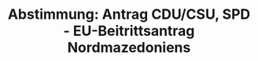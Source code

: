 ---
abstimmung:
  abstimmung: 6
  bundestagssitzung: 115
  datum: 26. September 2019
  legislaturperiode: 19
categories:
- Todo
data:
- title: Abstimmungsergebnis 20190926_6-data.pdf
  url: /res/2021-btw/abstimmungsergebnisse/20190926_6-data.pdf
- title: Abstimmungsergebnis 20190926_6_xls-data.xlsx
  url: /res/2021-btw/abstimmungsergebnisse/20190926_6_xls-data.xlsx
- title: Abstimmungsergebnis 20190926_6_xls-data.csv
  url: /res/2021-btw/abstimmungsergebnisse/csv/20190926_6_xls-data.csv
ergebnis:
  AfD:
    enthaltung: 1
    gesamt: 91
    ja: 0
    nein: 76
    nichtabgegeben: 14
    ungueltig: 0
  Bündnis 90/Die Grünen:
    enthaltung: 0
    gesamt: 67
    ja: 58
    nein: 0
    nichtabgegeben: 9
    ungueltig: 0
  Die Linke:
    enthaltung: 10
    gesamt: 69
    ja: 0
    nein: 38
    nichtabgegeben: 21
    ungueltig: 0
  FDP:
    enthaltung: 3
    gesamt: 80
    ja: 57
    nein: 8
    nichtabgegeben: 12
    ungueltig: 0
  cdu/csu:
    enthaltung: 1
    gesamt: 246
    ja: 223
    nein: 0
    nichtabgegeben: 22
    ungueltig: 0
  file: 20190926_6_xls-data.xlsx
  fraktionslos:
    enthaltung: 1
    gesamt: 4
    ja: 0
    nein: 0
    nichtabgegeben: 3
    ungueltig: 0
  spd:
    enthaltung: 0
    gesamt: 152
    ja: 127
    nein: 0
    nichtabgegeben: 25
    ungueltig: 0
layout: abstimmung
links:
- title: Link zu bundestag.de
  url: https://www.bundestag.de/parlament/plenum/abstimmung/abstimmung?id=619
preview: 'Deutscher Bundestag


  115. Sitzung des Deutschen Bundestages

  am Donnerstag, 26. September 2019


  Endgültiges Ergebnis der Namentlichen Abstimmung Nr. 6


  Antrag der Fraktionen der CDU/CSU und SPD

  Einvernehmensherstellung von Bundestag und Bundesregierung zum Beitrittsantrag der

  Republik Nordmazedonien zur Europäischen Union und zur Empfehlung von

  Europäischer Kommission und Hoher Vertreterin vom 29. Mai 2019 zur Aufnahme von

  Beitrittsverhandlungen

  Drs. 19/13508'
tags:
- Todo
title: 'Abstimmung: Antrag CDU/CSU, SPD - EU-Beitrittsantrag Nordmazedoniens'
---